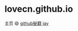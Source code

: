 lovecn.github.io
================
主页
:smile:
[github秘籍](https://github.com/tiimgreen/github-cheat-sheet/blob/master/README.zh-cn.md)
[jay](https://raw.githubusercontent.com/lovecn/lovecn.github.io/master/jay.jpg)

